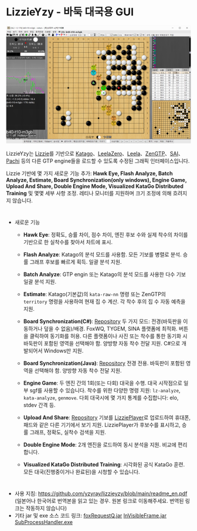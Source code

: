 # LizzieYzy - 바둑 대국용 GUI
![screenshot_ko](/screenshot_ko.png?raw=true)

LizzieYzy는 [Lizzie](https://github.com/featurecat/lizzie)를 기반으로 [Katago](https://github.com/lightvector/KataGo)、[LeelaZero](https://github.com/leela-zero/leela-zero)、[Leela](https://github.com/gcp/Leela)、[ZenGTP](https://github.com/yzyray/ZenGTP)、[SAI](http://sai.unich.it)、[Pachi](https://github.com/pasky/pachi) 등의 다른 GTP engine들을 로드할 수 있도록 수정된 그래픽 인터페이스입니다.

Lizzie 기반에 몇 가지 새로운 기능 추가: **Hawk Eye, Flash Analyze, Batch Analyze, Estimate, Board Synchronization(only windows), Engine Game, Upload And Share, Double Engine Mode, Visualized KataGo Distributed Training** 및 몇몇 세부 사항 조정.  레티나 모니터를 지원하며 크기 조정에 의해 흐려지지 않습니다.
#
* 새로운 기능

  * **Hawk Eye**: 정확도, 승률 차이, 점수 차이, 엔진 후보 수와 실제 착수의 차이를 기반으로 한 실착수를 찾아서 차트에 표시.

  * **Flash Analyze**: Katago의 분석 모드를 사용함. 모든 기보를 병렬로 분석. 승률 그래프 후보를 빠르게 획득. 일괄 분석 지원.

  * **Batch Analyze**: GTP engin 또는 Katago의 분석 모드를 사용한 다수 기보 일괄 분석 지원.

  * **Estimate**: Katago(기본값)의 `kata-raw-nn` 명령 또는 ZenGTP의 `territory` 명령을 사용하여 현재 집 수 계산. 각 착수 후의 집 수 자동 예측을 지원.

  * **Board Synchronization(C#)**: [Repository](https://github.com/yzyray/readboard) 두 가지 모드: 전경(바둑판을 이동하거나 덮을 수 없음)/배경. FoxWQ, TYGEM, SINA 플랫폼에 최적화. 버튼을 클릭하여 동기화를 허용. 다른 플랫폼이나 사진 또는 착수를 통한 동기화 시 바둑판이 포함된 영역을 선택해야 함. 양방향 자동 착수 전달 지원. C#으로 개발되어서 Windows만 지원.

  * **Board Synchronization(Java)**: [Repository](https://github.com/yzyray/readboard_Boofcv) 전경 전용. 바둑판이 포함된 영역을 선택해야 함. 양방향 자동 착수 전달 지원.

  * **Engine Game**: 두 엔진 간의 1회(또는 다회) 대국을 수행. 대국 시작점으로 일부 sgf를 사용할 수 있습니다. 착수를 위한 다양한 명령 지원: `lz-analyze`, `kata-analyze`, `genmove`. 다회 대국시에 몇 가지 통계를 수집합니다: elo, stdev 간격 등.

  * **Upload And Share**: [Repository](https://github.com/yzyray/LizziePlayer) 기보를 [LizziePlayer](http://lizzieyzy.cn)로 업로드하여 휴대폰, 패드와 같은 다른 기기에서 보기 지원. LizziePlayer가 후보수를 표시하고, 승률 그래프, 정확도, 실착수 검색을 지원.

  * **Double Engine Mode**: 2개 엔진을 로드하여 동시 분석을 지원. 비교에 편리합니다.

  * **Visualized KataGo Distributed Training**: 시각화된 공식 KataGo 훈련. 모든 대국(진행중이거나 완료된)을 시청할 수 있습니다.

#
 * 사용 지침: https://github.com/yzyray/lizzieyzy/blob/main/readme_en.pdf (일본어나 한국어로 번역본을 읽고 있는 경우. 원본 링크로 이동해주세요. 번역된 링크는 작동하지 않습니다)
 * 기타 jar 및 exe 소스 코드 링크: [foxRequestQ.jar](https://github.com/yzyray/FoxRequest) [InVisibleFrame.jar](https://github.com/yzyray/testbuffer) [SubProcessHandler.exe](https://github.com/yzyray/SubProcessHandler)
